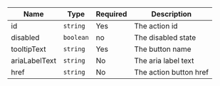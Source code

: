 | Name          | Type      | Required | Description                       |
| ------------- | --------- | -------- | --------------------------------- |
| id            | `string`  | Yes      | The action id                     |
| disabled      | `boolean` | no       | The disabled state                |
| tooltipText   | `string`  | Yes      | The button name                   |
| ariaLabelText | `string`  | No       | The aria label text               |
| href          | `string`  | No       | The action button href            |
